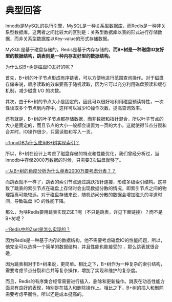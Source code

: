 # 典型回答

Innodb是MySQL的执行引擎，MySQL是一种关系型数据库，而Redis是一种非关系型数据库。这两者之间比较大的区别是：关系型数据库以表的形式进行存储数据，而非关系型数据库以Key-value的形式存储数据。 

MySQL是基于磁盘存储的，Redis是基于内存存储的。**而B+树是一种磁盘IO友好型的数据结构，跳表则是一种内存友好型的数据结构。**

为什么说B+树是磁盘IO友好的呢？

首先，B+树的叶子节点形成有序链表，可以方便地进行范围查询操作。对于磁盘存储来说，顺序读取的效率要高于随机读取，因为它可以充分利用磁盘预读和缓存机制，减少磁盘 I/O 的次数。

其次，由于B+树的节点大小是固定的，因此可以很好地利用磁盘预读特性，一次性读取多个节点到内存中，这样可以减少IO操作次数，提高查询效率。

还有就是，B+树的叶子节点都存储数据，而非数据和指针混合，所以叶子节点的大小是固定的，而且节点的大小一般都会设置为一页的大小，这就使得节点分裂和合并时，IO操作很少，只需读取和写入一页。

[✅InnoDB为什么使用B+树实现索引？](https://www.yuque.com/hollis666/fo22bm/uh3cy1?view=doc_embed)

所以，B+树在设计上考虑了磁盘存储的特点和性能优化，我们曾经分析过，当Innodb中存储2000万数据的时候，只需要3次磁盘就够了。

[✅从B+树的角度分析为什么单表2000万要考虑分表？？](https://www.yuque.com/hollis666/fo22bm/ovg68pfik2vo2eh8?view=doc_embed)

而跳表就不一样了，跳表的索引节点通过跳跃指针连接，形成多级索引结构。这导致了跳表的索引节点在磁盘上存储时会出现数据分散的情况，即索引节点之间的物理距离可能较远。对于磁盘存储来说，随机访问分散的数据会增加磁头的寻道时间，导致磁盘 I/O 的性能下降。

那么，为啥Redis要用跳表实现ZSET呢（不只是跳表，详见下面链接）？而不是B+树呢？

[✅Redis中的Zset是怎么实现的？](https://www.yuque.com/hollis666/fo22bm/uzqztzuicddlk95c?view=doc_embed)

因为Redis是一种基于内存的数据结构，他不需要考虑磁盘IO的性能问题，所以，他完全可以选择一个简单的数据结构，并且性能也能接受的 ，那么跳表就很合适，

因为跳表相对于B+树来说，更简单。相比之下，B+树作为一种复杂的索引结构，需要考虑节点分裂和合并等复杂操作，增加了实现和维护的复杂度。

而且，Redis的有序集合经常需要进行插入、删除和更新操作。跳表在动态性能方面具有良好的表现，特别是在插入和删除操作上。相比之下，B+树的插入和删除需要考虑平衡性，所以还是成本挺高的。
